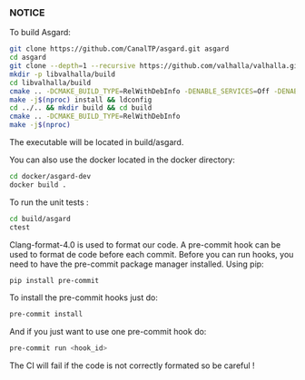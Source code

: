 ### NOTICE

To build Asgard:
```bash
git clone https://github.com/CanalTP/asgard.git asgard
cd asgard
git clone --depth=1 --recursive https://github.com/valhalla/valhalla.git libvalhalla
mkdir -p libvalhalla/build
cd libvalhalla/build
cmake .. -DCMAKE_BUILD_TYPE=RelWithDebInfo -DENABLE_SERVICES=Off -DENABLE_NODE_BINDINGS=Off -DENABLE_PYTHON_BINDINGS=Off -DBUILD_SHARED_LIBS=Off -DBoost_USE_STATIC_LIBS=ON -DProtobuf_USE_STATIC_LIBS=ON -DLZ4_USE_STATIC_LIBS=ON
make -j$(nproc) install && ldconfig
cd ../.. && mkdir build && cd build
cmake .. -DCMAKE_BUILD_TYPE=RelWithDebInfo
make -j$(nproc)
```

The executable will be located in build/asgard.

You can also use the docker located in the docker directory:
```bash
cd docker/asgard-dev
docker build .
```

To run the unit tests :
```bash
cd build/asgard
ctest
```

Clang-format-4.0 is used to format our code.
A pre-commit hook can be used to format de code before each commit.
Before you can run hooks, you need to have the pre-commit package manager installed.
Using pip:
```bash
pip install pre-commit
```

To install the pre-commit hooks just do:
```bash
pre-commit install
```

And if you just want to use one pre-commit hook do:
```bash
pre-commit run <hook_id>
```

The CI will fail if the code is not correctly formated so be careful !
